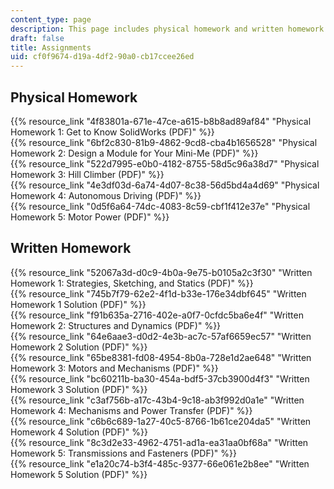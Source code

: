 ```yaml
---
content_type: page
description: This page includes physical homework and written homework.
draft: false
title: Assignments
uid: cf0f9674-d19a-4df2-90a0-cb17ccee26ed
---
```

## Physical Homework 

{{% resource_link "4f83801a-671e-47ce-a615-b8b8ad89af84" "Physical Homework 1: Get to Know SolidWorks (PDF)" %}}     
{{% resource_link "6bf2c830-81b9-4862-9cd8-cba4b1656528" "Physical Homework 2: Design a Module for Your Mini-Me (PDF)" %}}     
{{% resource_link "522d7995-e0b0-4182-8755-58d5c96a38d7" "Physical Homework 3: Hill Climber (PDF)" %}}     
{{% resource_link "4e3df03d-6a74-4d07-8c38-56d5bd4a4d69" "Physical Homework 4: Autonomous Driving (PDF)" %}}     
{{% resource_link "0d5f6a64-74dc-4083-8c59-cbf1f412e37e" "Physical Homework 5: Motor Power (PDF)" %}}

## Written Homework

{{% resource_link "52067a3d-d0c9-4b0a-9e75-b0105a2c3f30" "Written Homework 1: Strategies, Sketching, and Statics (PDF)" %}}     
{{% resource_link "745b7f79-62e2-4f1d-b33e-176e34dbf645" "Written Homework 1 Solution (PDF)" %}}     
{{% resource_link "f91b635a-2716-402e-a0f7-0cfdc5ba6e4f" "Written Homework 2: Structures and Dynamics (PDF)" %}}    
{{% resource_link "64e6aae3-d0d2-4e3b-ac7c-57af6659ec57" "Written Homework 2 Solution (PDF)" %}}     
{{% resource_link "65be8381-fd08-4954-8b0a-728e1d2ae648" "Written Homework 3: Motors and Mechanisms (PDF)" %}}    
{{% resource_link "bc60211b-ba30-454a-bdf5-37cb3900d4f3" "Written Homework 3 Solution (PDF)" %}}     
{{% resource_link "c3af756b-a17c-43b4-9c18-ab3f992d0a1e" "Written Homework 4: Mechanisms and Power Transfer (PDF)" %}}    
{{% resource_link "c6b6c689-1a27-40c5-8766-1b61ce204da5" "Written Homework 4 Solution (PDF)" %}}     
{{% resource_link "8c3d2e33-4962-4751-ad1a-ea31aa0bf68a" "Written Homework 5: Transmissions and Fasteners (PDF)" %}}    
{{% resource_link "e1a20c74-b3f4-485c-9377-66e061e2b8ee" "Written Homework 5 Solution (PDF)" %}}